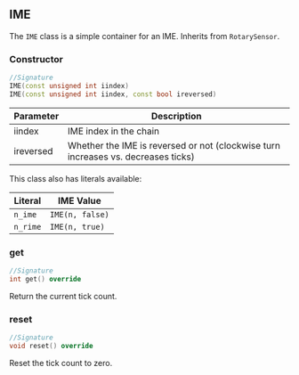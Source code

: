 ## IME

The `IME` class is a simple container for an IME. Inherits from `RotarySensor`.

### Constructor

```c++
//Signature
IME(const unsigned int iindex)
IME(const unsigned int iindex, const bool ireversed)
```

Parameter | Description
----------|------------
iindex | IME index in the chain
ireversed | Whether the IME is reversed or not (clockwise turn increases vs. decreases ticks)

This class also has literals available:

Literal | IME Value
--------|-------------
`n_ime` | `IME(n, false)`
`n_rime` | `IME(n, true)`

### get

```c++
//Signature
int get() override
```

Return the current tick count.

### reset

```c++
//Signature
void reset() override
```

Reset the tick count to zero.
